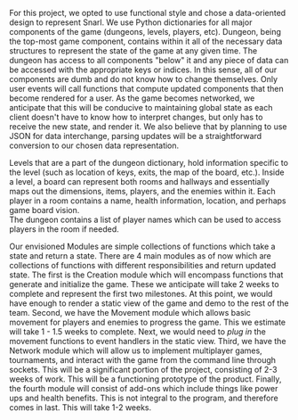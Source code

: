 For this project, we opted to use functional style and chose a data-oriented design to represent Snarl. We use Python dictionaries for all major components of the game (dungeons, levels, players, etc). Dungeon, being the top-most game component, contains within it all of the necessary data structures to represent the state of the game at any given time. The dungeon has access to all components "below" it and any piece of data can be accessed with the appropriate keys or indices. In this sense, all of our components are dumb and do not know how to change themselves. Only user events will call functions that compute updated components that then become rendered for a user. As the game becomes networked, we anticipate that this will be conducive to maintaining global state as each client doesn't have to know how to interpret changes, but only has to receive the new state, and render it. We also believe that by planning to use JSON for data interchange, parsing updates will be a straightforward conversion to our chosen data representation.

Levels that are a part of the dungeon dictionary, hold information specific to the level (such as location of keys, exits, the map of the board, etc.). Inside a level, a board can represent both rooms and hallways and essentially maps out the dimensions, items, players, and the enemies within it. Each player in a room contains a name, health information, location, and perhaps game board vision.  
The dungeon contains a list of player names which can be used to access players in the room if needed.

Our envisioned Modules are simple collections of functions which take a state and return a state. There are 4 main modules as of now which are collections of functions with different responsibilities and return updated state. The first is the Creation module which will encompass functions that generate and initialize the game. These we anticipate will take 2 weeks to complete and represent the first two milestones. At this point, we would have enough to render a static view of the game and demo to the rest of the team. Second, we have the Movement module which allows basic movement for players and enemies to progress the game. This we estimate will take 1 - 1.5 weeks to complete. Next, we would need to _plug in_ the movement functions to event handlers in the static view. Third, we have the Network module which will allow us to implement multiplayer games, tournaments, and interact with the game from the command line through sockets. This will be a significant portion of the project, consisting of 2-3 weeks of work. This will be a functioning prototype of the product. Finally, the fourth module will consist of add-ons which include things like power ups and health benefits. This is not integral to the program, and therefore comes in last. This will take 1-2 weeks. 

